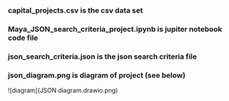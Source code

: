 ### capital_projects.csv is the csv data set

### Maya_JSON_search_criteria_project.ipynb is jupiter notebook code file

### json_search_criteria.json is the json search criteria file

### json_diagram.png is diagram of project (see below)

![diagram](JSON diagram.drawio.png)
